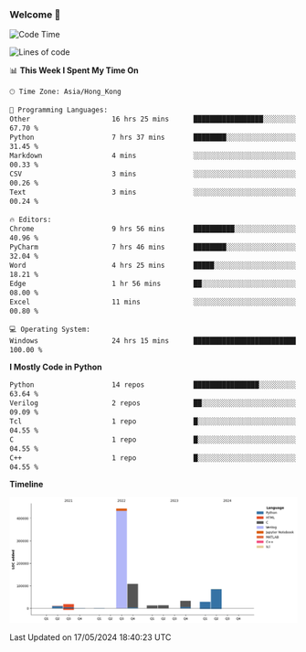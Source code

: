 ### Welcome 👋

<!--START_SECTION:waka-->
![Code Time](http://img.shields.io/badge/Code%20Time-40%20hrs%2014%20mins-blue)

![Lines of code](https://img.shields.io/badge/From%20Hello%20World%20I%27ve%20Written-756.4%20thousand%20lines%20of%20code-blue)

📊 **This Week I Spent My Time On** 

```text
🕑︎ Time Zone: Asia/Hong_Kong

💬 Programming Languages: 
Other                    16 hrs 25 mins      █████████████████░░░░░░░░   67.70 % 
Python                   7 hrs 37 mins       ████████░░░░░░░░░░░░░░░░░   31.45 % 
Markdown                 4 mins              ░░░░░░░░░░░░░░░░░░░░░░░░░   00.33 % 
CSV                      3 mins              ░░░░░░░░░░░░░░░░░░░░░░░░░   00.26 % 
Text                     3 mins              ░░░░░░░░░░░░░░░░░░░░░░░░░   00.24 % 

🔥 Editors: 
Chrome                   9 hrs 56 mins       ██████████░░░░░░░░░░░░░░░   40.96 % 
PyCharm                  7 hrs 46 mins       ████████░░░░░░░░░░░░░░░░░   32.04 % 
Word                     4 hrs 25 mins       █████░░░░░░░░░░░░░░░░░░░░   18.21 % 
Edge                     1 hr 56 mins        ██░░░░░░░░░░░░░░░░░░░░░░░   08.00 % 
Excel                    11 mins             ░░░░░░░░░░░░░░░░░░░░░░░░░   00.80 % 

💻 Operating System: 
Windows                  24 hrs 15 mins      █████████████████████████   100.00 % 
```

**I Mostly Code in Python** 

```text
Python                   14 repos            ████████████████░░░░░░░░░   63.64 % 
Verilog                  2 repos             ██░░░░░░░░░░░░░░░░░░░░░░░   09.09 % 
Tcl                      1 repo              █░░░░░░░░░░░░░░░░░░░░░░░░   04.55 % 
C                        1 repo              █░░░░░░░░░░░░░░░░░░░░░░░░   04.55 % 
C++                      1 repo              █░░░░░░░░░░░░░░░░░░░░░░░░   04.55 % 
```



**Timeline**

![Lines of Code chart](https://raw.githubusercontent.com/xhj2501/xhj2501/main/assets/bar_graph.png)


 Last Updated on 17/05/2024 18:40:23 UTC
<!--END_SECTION:waka-->



